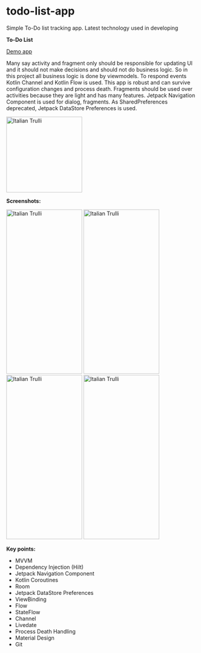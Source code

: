 # todo-list-app
Simple To-Do list tracking app. Latest technology used in developing

**To-Do List**

<a href="https://github.com/raheemadamboev/todo-list-app/blob/master/to-do-list.apk">Demo app</a>

Many say activity and fragment only should be responsible for updating UI and it should not make decisions and should not do business logic. So in this project all business logic is done by viewmodels. To respond events Kotlin Channel and Kotlin Flow is used. This app is robust and can survive configuration changes and process death. Fragments should be used over activities because they are light and has many features. Jetpack Navigation Component is used for dialog, fragments. As SharedPreferences deprecated, Jetpack DataStore Preferences is used.

<img src="https://i.imgur.com/kGMR57a.png" alt="Italian Trulli" width="200" height="200">

**Screenshots:**

<img src="https://i.imgur.com/Ugq1wa1.jpg" alt="Italian Trulli" width="200" height="434"> <img src="https://i.imgur.com/3CIcrFj.jpg" alt="Italian Trulli" width="200" height="434"> <img src="https://i.imgur.com/TrnbgVG.jpg" alt="Italian Trulli" width="200" height="434"> <img src="https://i.imgur.com/wIBsh5t.jpg" alt="Italian Trulli" width="200" height="434">

**Key points:**

- MVVM
- Dependency Injection (Hilt)
- Jetpack Navigation Component
- Kotlin Coroutines
- Room
- Jetpack DataStore Preferences
- ViewBinding
- Flow
- StateFlow
- Channel
- Livedate
- Process Death Handling
- Material Design
- Git
